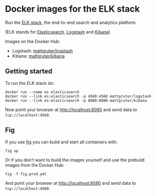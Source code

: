 # Docker images for the ELK stack

Run the [ELK stack](http://www.elasticsearch.org/overview/elkdownloads/), the end-to-end search and analytics platform.

(ELK stands for [Elasticsearch](http://www.elasticsearch.org/overview/elasticsearch), [Logstash](http://www.elasticsearch.org/overview/logstash) and [Kibana](http://www.elasticsearch.org/overview/kibana))

Images on the Docker Hub:

- Logstash: [mattgruter/logstash](https://registry.hub.docker.com/u/mattgruter/logstash/)
- Kibana: [mattgruter/kibana](https://registry.hub.docker.com/u/mattgruter/kibana/)

## Getting started
To run the ELK stack do:

    docker run --name es elasticsearch
    docker run --link es:elasticsearch -p 4560:4560 mattgruter/logstash
    docker run --link es:elasticsearch -p 8080:8080 mattgruter/kibana

Now point your browser at [http://localhost:8080](http://localhost:8080) and send data to `tcp://localhost:4560`.


## Fig
If you use [fig](http://www.fig.sh/) you can bulid and start all containers with:

    fig up

Or if you don't want to build the images yourself and use the prebuild images from the Docker Hub:

    fig -f fig.prod.yml

And point your browser at [http://localhost:8080](http://localhost:8080) and send data to `tcp://localhost:4560`.

